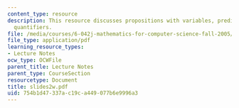 ```yaml
---
content_type: resource
description: This resource discusses propositions with variables, predicates, and
  quantifiers.
file: /media/courses/6-042j-mathematics-for-computer-science-fall-2005/754b1d47337ac19ca449077b6e9996a3_slides2w.pdf
file_type: application/pdf
learning_resource_types:
- Lecture Notes
ocw_type: OCWFile
parent_title: Lecture Notes
parent_type: CourseSection
resourcetype: Document
title: slides2w.pdf
uid: 754b1d47-337a-c19c-a449-077b6e9996a3
---
```

